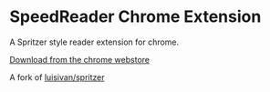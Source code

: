 # SpeedReader Chrome Extension

A Spritzer style reader extension for chrome.

[Download from the chrome webstore](https://chrome.google.com/webstore/detail/speedreader/gepncjachkjckpldmligljiallnjfndg)

A fork of [luisivan/spritzer](https://github.com/luisivan/spritzer)
